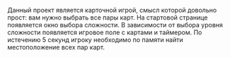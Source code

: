 Данный проект является карточной игрой, смысл которой довольно прост: вам нужно выбрать все пары карт. На стартовой странице появляется окно выбора сложности. В зависимости от выбора уровня сложности появляется игровое поле с картами и таймером. По истечению 5 секунд игроку необходимо по памяти найти местоположение всех пар карт.